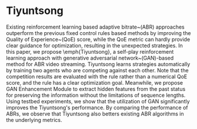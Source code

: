 # Tiyuntsong

Existing reinforcement learning based adaptive bitrate~(ABR) approaches outperform the previous fixed control rules based methods by improving the Quality of Experience~(QoE) score, while the QoE metric can hardly provide clear guidance for optimization, resulting in the unexpected strategies. In this paper, we propose \emph{Tiyuntsong}, a self-play reinforcement learning approach with generative adversarial network~(GAN)-based method for ABR video streaming. Tiyuntsong learns strategies automatically by training two agents who are competing against each other. 
Note that the competition results are evaluated with the rule rather than a numerical QoE score, and the rule has a clear optimization goal. Meanwhile, we propose GAN Enhancement Module to extract hidden features from the past status for preserving the information without the limitations of sequence lengths. Using testbed experiments, we show that the utilization of GAN significantly improves the Tiyuntsong's performance. By comparing the performance of ABRs, we observe that Tiyuntsong also betters existing ABR algorithms in the underlying metrics.
